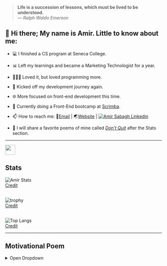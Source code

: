 > <b>Life is a succession of lessons, which must be lived to be understood.</b>
> <br/>— <cite>Ralph Waldo Emerson</cite>


## 👋 Hi there; My name is Amir. Little to know about me:
- 💻 I finished a CS program at Seneca College.
- 📊 Left my learnings and became a Marketing Technologist for a year.
- 👨🏻‍💻 Loved it, but loved programming more.
- 🚀 Kicked off my development journey again.
- 🌐 More focused on front-end development this time.
- 🌱 Currently doing a Front-End bootcamp at [Scrimba](https://scrimba.com). 

- 📫 How to reach me: 📧[Email](mailto:info@arsenicolos.com) | 🌏[Website](https://arsenicolos.com) | [![Amir Sabagh Linkedin](https://img.shields.io/badge/Amir%20Sabagh-blue?style=plastic&logo=linkedin&labelColor=blue)](https://linkedin.com/in/arsenicolos) 
- 🤔 I will share a favorite poems of mine called [*Don't Quit*](#motivational-poem) after the Stats section.
---
<img height="32" width="32" src="https://unpkg.com/simple-icons@v7/icons/adidas.svg" />

<!--
- 🔭 I’m currently working on ...
- 🌱 I’m currently learning ...
- 👯 I’m looking to collaborate on ...
- 🤔 I’m looking for help with ...
- 💬 Ask me about ...
- 📫 How to reach me: ...
- ⚡ Fun fact: ...
-->
## Stats

![Amir Stats](https://github-readme-stats.vercel.app/api?username=amir-the6th&count_private=true&show_icons=true&theme=material-palenight)
<br/>[Credit](https://github.com/anuraghazra/github-readme-stats)
<br/><br/>
  
![trophy](https://github-profile-trophy.vercel.app/?username=amir-the6th&theme=discord&margin-w=10&margin-h=10&rank=SECRET,SSS,SS,S,AAA,AA,A,B,C&row=2&column=4)
<br/>[Credit](https://github.com/ryo-ma/github-profile-trophy)
<br/><br/>
  
![Top Langs](https://github-readme-stats.vercel.app/api/top-langs/?username=amir-the6th&layout=compact)
<br/>[Credit](https://github.com/anuraghazra/github-readme-stats)
  
---

## Motivational Poem

<details>
  
<summary>Open Dropdown</summary>
<br>

***Don't Quit!***
<br>
<cite>by: *Edgar Albert Guest*</cite>
  
> “When things go wrong, as they sometimes will,<br/>
> When the road you’re trudging seems all uphill,<br/>
> When the funds are low and the debts are high,<br/>
> And you want to smile, but you have to sigh,<br/>
> When care is pressing you down a bit,<br/>
> Rest, if you must, but don’t you quit.<br/>
> 
> Life is queer with its twists and turns,<br/>
> As every one of us sometimes learns,<br/>
> And many a failure turns about,<br/>
> When he might have won had he stuck it out;<br/>
> Don’t give up though the pace seems slow-<br/>
> You may succeed with another blow.<br/>
> 
> Often the goal is nearer than,<br/>
> It seems to a faint and faltering man,<br/>
> Often the struggler has given up,<br/>
> When he might have captured the victor’s cup,<br/>
> And he learned too late when the night slipped down,<br/>
> How close he was to the golden crown.<br/>
> 
> Success is failure turned inside out-<br/>
> The silver tint of the clouds of doubt,<br/>
> And you never can tell how close you are,<br/>
> It may be near when it seems so far,<br/>
> So stick to the fight when you’re hardest hit-<br/>
> It’s when things seem worst that you must not quit”<br/>
  
</details>

